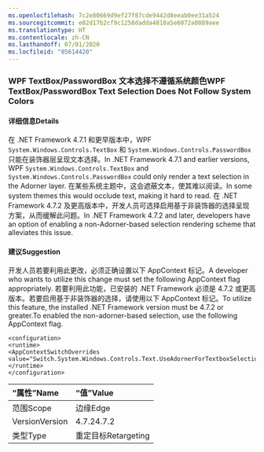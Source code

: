 ```yaml
---
ms.openlocfilehash: 7c2e80669d9ef27f87cde9442d8eeab0ee31a524
ms.sourcegitcommit: e02d17b2cf9c1258dadda4810a5e6072a0089aee
ms.translationtype: HT
ms.contentlocale: zh-CN
ms.lasthandoff: 07/01/2020
ms.locfileid: "85614420"
---
```

### <a name="wpf-textboxpasswordbox-text-selection-does-not-follow-system-colors"></a><span data-ttu-id="233db-101">WPF TextBox/PasswordBox 文本选择不遵循系统颜色</span><span class="sxs-lookup"><span data-stu-id="233db-101">WPF TextBox/PasswordBox Text Selection Does Not Follow System Colors</span></span>

#### <a name="details"></a><span data-ttu-id="233db-102">详细信息</span><span class="sxs-lookup"><span data-stu-id="233db-102">Details</span></span>

<span data-ttu-id="233db-103">在 .NET Framework 4.7.1 和更早版本中，WPF `System.Windows.Controls.TextBox` 和 `System.Windows.Controls.PasswordBox` 只能在装饰器层呈现文本选择。</span><span class="sxs-lookup"><span data-stu-id="233db-103">In .NET Framework 4.7.1 and earlier versions, WPF `System.Windows.Controls.TextBox` and `System.Windows.Controls.PasswordBox` could only render a text selection in the Adorner layer.</span></span> <span data-ttu-id="233db-104">在某些系统主题中，这会遮蔽文本，使其难以阅读。</span><span class="sxs-lookup"><span data-stu-id="233db-104">In some system themes this would occlude text, making it hard to read.</span></span>  <span data-ttu-id="233db-105">在 .NET Framework 4.7.2 及更高版本中，开发人员可选择启用基于非装饰器的选择呈现方案，从而缓解此问题。</span><span class="sxs-lookup"><span data-stu-id="233db-105">In .NET Framework 4.7.2 and later, developers have an option of enabling a non-Adorner-based selection rendering scheme that alleviates this issue.</span></span>

#### <a name="suggestion"></a><span data-ttu-id="233db-106">建议</span><span class="sxs-lookup"><span data-stu-id="233db-106">Suggestion</span></span>

<span data-ttu-id="233db-107">开发人员若要利用此更改，必须正确设置以下 AppContext 标记。</span><span class="sxs-lookup"><span data-stu-id="233db-107">A developer who wants to utilize this change must set the following AppContext flag appropriately.</span></span>  <span data-ttu-id="233db-108">若要利用此功能，已安装的 .NET Framework 必须是 4.7.2 或更高版本。若要启用基于非装饰器的选择，请使用以下 AppContext 标记。</span><span class="sxs-lookup"><span data-stu-id="233db-108">To utilize this feature, the installed .NET Framework version must be 4.7.2 or greater.To enabled the non-adorner-based selection, use the following AppContext flag.</span></span><pre><code class="lang-xml">&lt;configuration&gt;&#13;&#10;&lt;runtime&gt;&#13;&#10;&lt;AppContextSwitchOverrides value=&quot;Switch.System.Windows.Controls.Text.UseAdornerForTextboxSelectionRendering=false&quot;/&gt;&#13;&#10;&lt;/runtime&gt;&#13;&#10;&lt;/configuration&gt;&#13;&#10;</code></pre>

| <span data-ttu-id="233db-109">“属性”</span><span class="sxs-lookup"><span data-stu-id="233db-109">Name</span></span>    | <span data-ttu-id="233db-110">“值”</span><span class="sxs-lookup"><span data-stu-id="233db-110">Value</span></span>       |
|:--------|:------------|
| <span data-ttu-id="233db-111">范围</span><span class="sxs-lookup"><span data-stu-id="233db-111">Scope</span></span>   | <span data-ttu-id="233db-112">边缘</span><span class="sxs-lookup"><span data-stu-id="233db-112">Edge</span></span>        |
| <span data-ttu-id="233db-113">Version</span><span class="sxs-lookup"><span data-stu-id="233db-113">Version</span></span> | <span data-ttu-id="233db-114">4.7.2</span><span class="sxs-lookup"><span data-stu-id="233db-114">4.7.2</span></span>       |
| <span data-ttu-id="233db-115">类型</span><span class="sxs-lookup"><span data-stu-id="233db-115">Type</span></span>    | <span data-ttu-id="233db-116">重定目标</span><span class="sxs-lookup"><span data-stu-id="233db-116">Retargeting</span></span> |

